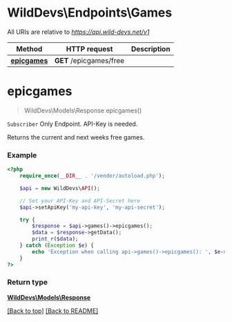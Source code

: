 # WildDevs\Endpoints\Games

All URIs are relative to *https://api.wild-devs.net/v1*

Method | HTTP request | Description
------------- | ------------- | -------------
[**epicgames**](Games.md#epicgames) | **GET** /epicgames/free | 

# **epicgames**
> WildDevs\Models\Response epicgames()

`Subscriber` Only Endpoint. API-Key is needed.

Returns the current and next weeks free games.

### Example
```php
<?php
    require_once(__DIR__ . '/vendor/autoload.php');

    $api = new WildDevs\API();

    // Set your API-Key and API-Secret here
    $api->setApiKey('my-api-key', 'my-api-secret');

    try {
        $response = $api->games()->epicgames();
        $data = $response->getData();
        print_r($data);
    } catch (Exception $e) {
        echo 'Exception when calling api->games()->epicgames(): ', $e->getMessage(), PHP_EOL;
    }
?>
```

### Return type

[**WildDevs\Models\Response**](../Models/Response.md)

[[Back to top]](#) [[Back to README]](../../README.md)